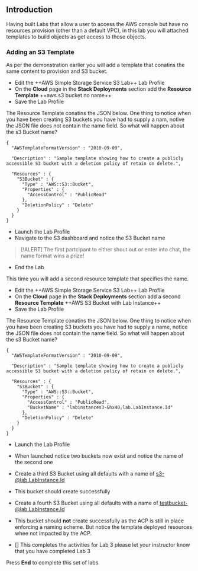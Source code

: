 ## Introduction

Having built Labs that allow a user to access the AWS console but have no resources provision (other than a default VPC), in this lab you will attached templates to build objects as get access to those objects.

### Adding an S3 Template

As per the demonstration earlier you will add a template that conatins the same content to provision and S3 bucket.

- Edit the ++AWS Simple Storage Service S3 Lab++ Lab Profile
- On the **Cloud** page in the **Stack Deployments** section add the **Resource Template** ++aws s3 bucket no name++
- Save the Lab Profile

The Resource Template conatins the JSON below.  One thing to notice when you have been creating S3 buckets you have had to supply a nam, notive the JSON file does not contain the name field.  So what will happen about the s3 Bucket name?

```AWSTemplate-nocopy
{
  "AWSTemplateFormatVersion" : "2010-09-09",

  "Description" : "Sample template showing how to create a publicly accessible S3 bucket with a deletion policy of retain on delete.",

  "Resources" : {
    "S3Bucket" : {
      "Type" : "AWS::S3::Bucket",
      "Properties" : {
        "AccessControl" : "PublicRead"
      },
      "DeletionPolicy" : "Delete"
    }
  }
}
```

- Launch the Lab Profile
- Navigate to the S3 dashboard and notice the S3 Bucket name

>[!ALERT] The first partcipant to either shout out or enter into chat, the name format wins a prize!

- End the Lab

This time you will add a second resource template that specifies the name.

- Edit the ++AWS Simple Storage Service S3 Lab++ Lab Profile
- On the **Cloud** page in the **Stack Deployments** section add a second **Resource Template** ++AWS S3 Bucket with Lab Instance++
- Save the Lab Profile 

The Resource Template conatins the JSON below.  One thing to notice when you have been creating S3 buckets you have had to supply a name, notice the JSON file does not contain the name field.  So what will happen about the s3 Bucket name?

```AWSTemplate-nocopy
{
  "AWSTemplateFormatVersion" : "2010-09-09",

  "Description" : "Sample template showing how to create a publicly accessible S3 bucket with a deletion policy of retain on delete.",

  "Resources" : {
    "S3Bucket" : {
      "Type" : "AWS::S3::Bucket",
      "Properties" : {
        "AccessControl" : "PublicRead",
        "BucketName" : "labinstances3-&hx40;lab.LabInstance.Id"
      },
      "DeletionPolicy" : "Delete"
    }
  }
}
```

- Launch the Lab Profile
- When launched notice two buckets now exist and notice the name of the second one
- Create a third S3 Bucket using all defaults with a name of s3-@lab.LabInstance.Id
- This bucket should create successfully
- Create a fourth S3 Bucket using all defaults with a name of testbucket-@lab.LabInstance.Id
- This bucket should **not** create successfully as the ACP is still in place enforcing a naming scheme.  But notice the template deployed resources whee not impacted by the ACP.

- [] This completes the activities for Lab 3 please let your instructor know that you have completed Lab 3

Press **End** to complete this set of labs.
